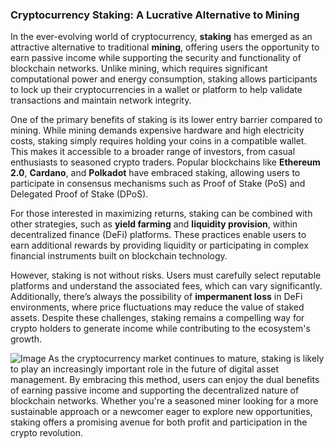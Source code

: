 ### Cryptocurrency Staking: A Lucrative Alternative to Mining

In the ever-evolving world of cryptocurrency, **staking** has emerged as an attractive alternative to traditional **mining**, offering users the opportunity to earn passive income while supporting the security and functionality of blockchain networks. Unlike mining, which requires significant computational power and energy consumption, staking allows participants to lock up their cryptocurrencies in a wallet or platform to help validate transactions and maintain network integrity.

One of the primary benefits of staking is its lower entry barrier compared to mining. While mining demands expensive hardware and high electricity costs, staking simply requires holding your coins in a compatible wallet. This makes it accessible to a broader range of investors, from casual enthusiasts to seasoned crypto traders. Popular blockchains like **Ethereum 2.0**, **Cardano**, and **Polkadot** have embraced staking, allowing users to participate in consensus mechanisms such as Proof of Stake (PoS) and Delegated Proof of Stake (DPoS).

For those interested in maximizing returns, staking can be combined with other strategies, such as **yield farming** and **liquidity provision**, within decentralized finance (DeFi) platforms. These practices enable users to earn additional rewards by providing liquidity or participating in complex financial instruments built on blockchain technology.

However, staking is not without risks. Users must carefully select reputable platforms and understand the associated fees, which can vary significantly. Additionally, there’s always the possibility of **impermanent loss** in DeFi environments, where price fluctuations may reduce the value of staked assets. Despite these challenges, staking remains a compelling way for crypto holders to generate income while contributing to the ecosystem's growth.


![Image](https://github.com/user-attachments/assets/31692037-0104-4703-abd1-696b6a7dd41b)
As the cryptocurrency market continues to mature, staking is likely to play an increasingly important role in the future of digital asset management. By embracing this method, users can enjoy the dual benefits of earning passive income and supporting the decentralized nature of blockchain networks. Whether you're a seasoned miner looking for a more sustainable approach or a newcomer eager to explore new opportunities, staking offers a promising avenue for both profit and participation in the crypto revolution.